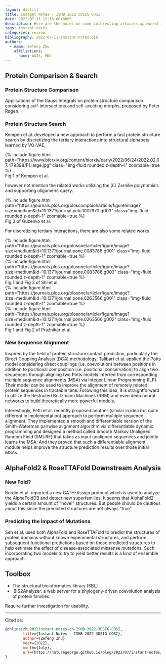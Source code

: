 ```yaml
---
layout: distill
title: Instant Notes - ISMB 2022 3DSIG COSI
date: 2022-07-11 12:18:00+0800
description: Here are the notes on some interesting articles appeared in the ISMB 2022's 3DSIG COSI, as well as related works on the same topic.
tags: instant-notes
categories: review
bibliography: 2022-07-11-instant-notes.bib
authors:
  - name: Zefeng Zhu
    affiliations:
      name: AAIS, PKU
---
```


## Protein Comparison & Search

### Protein Structure Comparison

Applications of the Gauss Integrals on protein structure comparison considering self-intersections and self-avoiding morphs, proposed by Peter Røgen<d-cite key="PR2021"></d-cite><d-cite key="PR2003"></d-cite>.

### Protein Structure Search

Kempen et al. developed a new approach to perform a fast protein structure search by discretizing the tertiary interactions into structural alphabets learned by VQ-VAE<d-cite key="vanKempen2022"></d-cite>,

<div class="row">
    <div class="col-sm mt-3 mt-md-0">
        {% include figure.html path="https://www.biorxiv.org/content/biorxiv/early/2022/06/24/2022.02.07.479398/F1.large.jpg" class="img-fluid rounded z-depth-1" zoomable=true %}
    </div>
</div>
<div class="caption">
    Fig 1 of Kempen et al.
</div>

however not mention the related works utilizing the 3D Zernike polynomials and supporting oligomeric query<d-cite key="Guzenko2020"></d-cite>.

<div class="row">
    <div class="col-sm mt-3 mt-md-0">
        {% include figure.html path="https://journals.plos.org/ploscompbiol/article/figure/image?size=medium&id=10.1371/journal.pcbi.1007970.g003" class="img-fluid rounded z-depth-1" zoomable=true %}
    </div>
</div>
<div class="caption">
    Fig 3 of Guzenko et al.
</div>

For discretizing tertiary interactions, there are also some related works<d-cite key="Shi2014"></d-cite><d-cite key="Jure2022"></d-cite>.

<div class="row mt-3">
    <div class="col-sm mt-3 mt-md-0">
        {% include figure.html path="https://journals.plos.org/plosone/article/figure/image?size=medium&id=10.1371/journal.pone.0083788.g001" class="img-fluid rounded z-depth-1" zoomable=true %}
    </div>
    <div class="col-sm mt-3 mt-md-0">
        {% include figure.html path="https://journals.plos.org/plosone/article/figure/image?size=medium&id=10.1371/journal.pone.0083788.g003" class="img-fluid rounded z-depth-1" zoomable=true %}
    </div>
</div>
<div class="caption">
    Fig 1 and Fig 3 of Shi et al.
</div>

<div class="row mt-3">
    <div class="col-sm mt-3 mt-md-0">
        {% include figure.html path="https://journals.plos.org/plosone/article/figure/image?size=medium&id=10.1371/journal.pone.0263566.g001" class="img-fluid rounded z-depth-1" zoomable=true %}
    </div>
    <div class="col-sm mt-3 mt-md-0">
        {% include figure.html path="https://journals.plos.org/plosone/article/figure/image?size=medium&id=10.1371/journal.pone.0263566.g002" class="img-fluid rounded z-depth-1" zoomable=true %}
    </div>
</div>
<div class="caption">
    Fig 1 and Fig 2 of Pražnikar et al.
</div>

### New Sequence Alignment

Inspired by the field of protein structure contact prediction, particularly the Direct Coupling Analysis (DCA) methodology, Talibart et al. applied the Potts model considering direct couplings (i.e. coevolution) between positions in addition to positional composition (i.e. positional conservation) to align two sequences through aligning two Potts models inferred from corresponding multiple sequence alignments (MSA) via Integer Linear Programming (ILP)<d-cite key="Talibart2021"></d-cite>. Their model can be used to improve the alignment of remotely related protein sequences in tractable time. Following this idea, it is straightforward to utilize the Restricted Boltzmann Machines (RBM)<d-cite key="Monasson2019"></d-cite> and even deep neural networks to build theoretically more powerful models.

Interestingly, Petti et al. recently proposed another (similar in idea but quite different in implementation) approach to perform multiple sequence alignment<d-cite key="Petti2021"></d-cite>. They implemented a smooth and differentiable version of the Smith-Waterman pairwise alignment algorithm via differentiable dynamic programming and designed a method called Smooth Markov Unaligned Random Field (SMURF) that takes as input unaligned sequences and jointly learns the MSA. And they proved that such a differentiable alignment module helps improve the structure prediction results over those initial MSAs.

## AlphaFold2 & RoseTTAFold Downstream Analysis

### New Fold?

Bordin et al. reported a new CATH-Assign protocol which is used to analyze the AlphaFoldDB and detect new superfamilies<d-cite key="Bordin2022"></d-cite>. It seems that AlphaFold2 yields a certain amount of "novel" structures. But people should be cautious about this since the predicted structures are not always "true".

### Predicting the Impact of Mutations

Sen et al. used both AlphaFold and RoseTTAFold to predict the structures of protein domains without known experimental structures, and perform subsequent functional predictions based on those predicted structures to help estimate the effect of disease-associated missense mutations<d-cite key="Sen2022"></d-cite>. Such incorporating two models to try to yield better results is a kind of ensemble approach.

## Toolbox

* The structural bioinformatics library (SBL)<d-cite key="Cazals2016"></d-cite>
* iBIS2Analyzer: a web server for a phylogeny-driven coevolution analysis of protein families<d-cite key="Oteri2022"></d-cite>

Require further investigation for usability.

***

Cited as:

```bibtex
@online{zhu2022instant-notes-on-ISMB-2022-3DSIG-COSI,
        title={Instant Notes - ISMB 2022 3DSIG COSI},
        author={Zefeng Zhu},
        year={2022},
        month={July},
        url={https://naturegeorge.github.io/blog/2022/07/instant-notes/},
}
```
